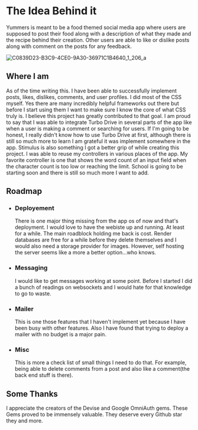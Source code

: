 # The Idea Behind it

Yummers is meant to be a food themed social media app where users are supposed
to post their food along with a description of what they made and the recipe behind
their creation. Other users are able to like or dislike posts along with comment on the posts for any feedback.

![C0839D23-B3C9-4CE0-9A30-36971C1B4640_1_206_a](https://github.com/user-attachments/assets/d20cae8c-94e7-4abe-b782-a6625bdd3bf7)


## Where I am

As of the time writing this. I have been able to successfully implement posts, likes, dislikes, comments, and user profiles.
I did most of the CSS myself. Yes there are many incredibly helpful frameworks out there but before I start using them
I want to make sure I know the core of what CSS truly is. I believe this project has greatly contributed to that goal.
I am proud to say that I was able to integrate Turbo Drive in several parts of the app like when a user is making a comment
or searching for users. If I'm going to be honest, I really didn't know how to use Turbo Drive at first, although
there is still so much more to learn I am grateful it was implement somewhere in the app. Stimulus is also something I
got a better grip of while creating this project. I was able to reuse my controllers in various places of the app. My
favorite controller is one that shows the word count of an input field when the character count is too low or
reaching the limit. School is going to be starting soon and there is still so much more I want to add.

## Roadmap

+ ### Deployement
  There is one major thing missing from the app os of now and that's deployment. I would
  love to have the webiste up and running. At least for a while. The main roadblock holding me
  back is cost. Render databases are free for a while before they delete themselves and I would also need
  a storage provider for images. However, self hosting the server seems like a more a better option...who knows.
+ ### Messaging
  I would like to get messages working at some point. Before I started I did a bunch of readings on websockets
  and I would hate for that knowledge to go to waste.
+ ### Mailer
  This is one those features that I haven't implement yet because I have been busy with other features. Also I have
  found that trying to deploy a mailer with no budget is a major pain.
+ ### Misc
  This is more a check list of small things I need to do that. For example, being able to delete comments from a post
  and also like a comment(the back end stuff is there).


## Some Thanks

I appreciate the creators of the Devise and Google OmniAuth gems. These Gems proved to be immensely valuable. They deserve
every Github star they and more.
